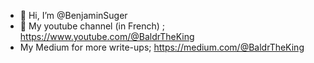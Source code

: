 - 👋 Hi, I’m @BenjaminSuger
- 👀 My youtube channel (in French) ; https://www.youtube.com/@BaldrTheKing
- My Medium for more write-ups; https://medium.com/@BaldrTheKing

<!---
BenjaminSuger/BenjaminSuger is a ✨ special ✨ repository because its `README.md` (this file) appears on your GitHub profile.
You can click the Preview link to take a look at your changes.
--->
